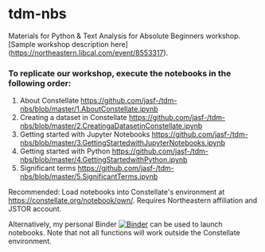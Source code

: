 # tdm-nbs

Materials for Python & Text Analysis for Absolute Beginners workshop. [Sample workshop description here]  (https://northeastern.libcal.com/event/8553317).

<h3>To replicate our workshop, execute the notebooks in the following order:</h3>

1. About Constellate https://github.com/jasf-/tdm-nbs/blob/master/1.AboutConstellate.ipynb
2. Creating a dataset in Constellate https://github.com/jasf-/tdm-nbs/blob/master/2.CreatingaDatasetinConstellate.ipynb
3. Getting started with Jupyter Notebooks https://github.com/jasf-/tdm-nbs/blob/master/3.GettingStartedwithJupyterNotebooks.ipynb
4. Getting started with Python https://github.com/jasf-/tdm-nbs/blob/master/4.GettingStartedwithPython.ipynb
5. Significant terms https://github.com/jasf-/tdm-nbs/blob/master/5.SignificantTerms.ipynb

Recommended: Load notebooks into Constellate's environment at https://constellate.org/notebook/own/. Requires Northeastern affiliation and JSTOR account.

Alternatively, my personal Binder [![Binder](https://mybinder.org/badge_logo.svg)](https://mybinder.org/v2/gh/jasf-/tdm-nbs/master) can be used to launch notebooks. Note that not all functions will work outside the Constellate environment.
